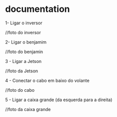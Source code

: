# documentation
1- Ligar o inversor

//foto do inversor

2- Ligar o benjamim

//foto do benjamin

3 - Ligar a Jetson

//foto da Jetson

4 - Conectar o cabo em baixo do volante

//foto do cabo

5 - Ligar a caixa grande (da esquerda para a direita)

//foto da caixa grande
